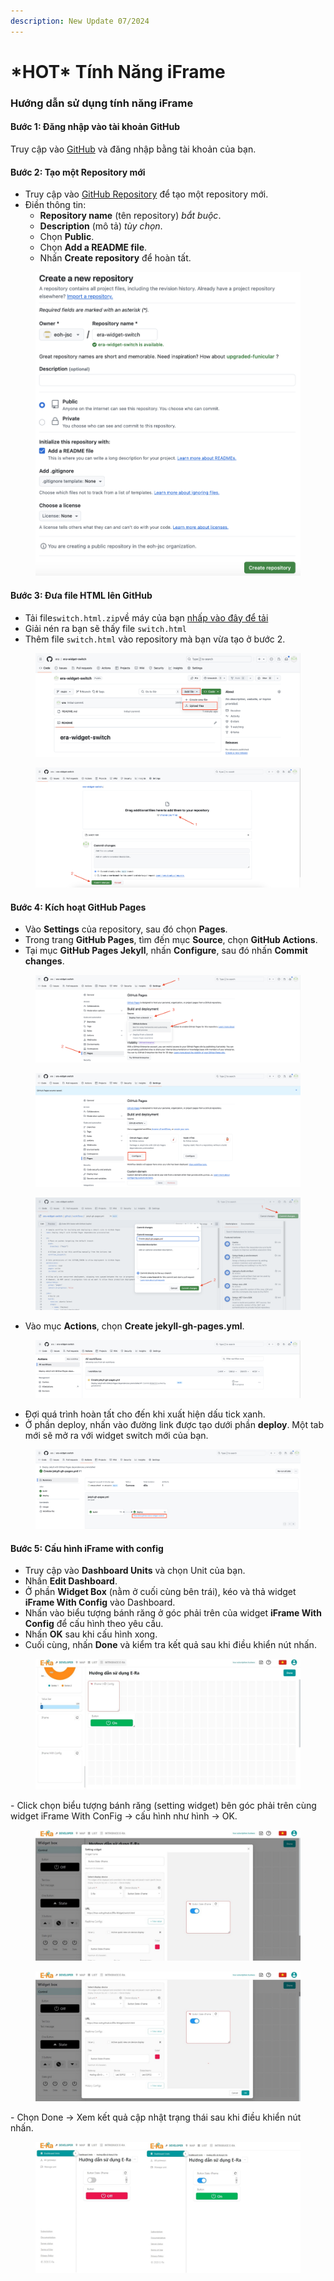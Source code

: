 ```yaml
---
description: New Update 07/2024
---
```


# \*HOT\* Tính Năng iFrame

### Hướng dẫn sử dụng tính năng iFrame

#### Bước 1: Đăng nhập vào tài khoản GitHub

Truy cập vào [GitHub](https://github.com/) và đăng nhập bằng tài khoản của bạn.

#### Bước 2: Tạo một Repository mới

* Truy cập vào [GitHub Repository](https://github.com/new) để tạo một repository mới.
* Điền thông tin:
  * **Repository name** (tên repository) _bắt buộc_.&#x20;
  * **Description** (mô tả) _tùy chọn_.
  * Chọn **Public**.
  * Chọn **Add a README file**.
  * Nhấn **Create repository** để hoàn tất.

<figure><img src="../.gitbook/assets/Screenshot 2024-09-15 at 11.32.07.png" alt=""><figcaption></figcaption></figure>

#### Bước 3: Đưa file HTML lên GitHub

* Tải file`switch.html.zip`về máy của bạn [nhấp vào đây để tải](https://github.com/eoh-jsc/era-widget-switch/raw/main/switch.html.zip)
* Giải nén ra bạn sẽ thấy file `switch.html`
* Thêm file `switch.html` vào repository mà bạn vừa tạo ở bước 2.

<figure><img src="../.gitbook/assets/Screenshot 2024-09-15 at 11.59.37 (1).png" alt=""><figcaption></figcaption></figure>

<figure><img src="../.gitbook/assets/Screenshot 2024-09-15 at 12.03.01.png" alt=""><figcaption></figcaption></figure>

#### Bước 4: Kích hoạt GitHub Pages

* Vào **Settings** của repository, sau đó chọn **Pages**.
* Trong trang **GitHub Pages**, tìm đến mục **Source**, chọn **GitHub Actions**.
* Tại mục **GitHub Pages Jekyll**, nhấn **Configure**, sau đó nhấn **Commit changes**.

<figure><img src="../.gitbook/assets/Screenshot 2024-09-15 at 12.15.48.png" alt=""><figcaption></figcaption></figure>

<figure><img src="../.gitbook/assets/Screenshot 2024-09-15 at 12.21.45.png" alt=""><figcaption></figcaption></figure>

<figure><img src="../.gitbook/assets/Screenshot 2024-09-15 at 12.24.46.png" alt=""><figcaption></figcaption></figure>

* Vào mục **Actions**, chọn **Create jekyll-gh-pages.yml**.

<figure><img src="../.gitbook/assets/Screenshot 2024-09-15 at 12.29.17.png" alt=""><figcaption></figcaption></figure>

* Đợi quá trình hoàn tất cho đến khi xuất hiện dấu tick xanh.
* Ở phần deploy, nhấn vào đường link được tạo dưới phần **deploy**. Một tab mới sẽ mở ra với widget switch mới của bạn.

<figure><img src="../.gitbook/assets/Screenshot 2024-09-15 at 12.38.28.png" alt=""><figcaption></figcaption></figure>

#### Bước 5: Cấu hình iFrame with config

* Truy cập vào **Dashboard Units** và chọn Unit của bạn.
* Nhấn **Edit Dashboard**.
* Ở phần **Widget Box** (nằm ở cuối cùng bên trái), kéo và thả widget **iFrame With Config** vào Dashboard.
* Nhấn vào biểu tượng bánh răng ở góc phải trên của widget **iFrame With Config** để cấu hình theo yêu cầu.
* Nhấn **OK** sau khi cấu hình xong.
* Cuối cùng, nhấn **Done** và kiểm tra kết quả sau khi điều khiển nút nhấn.



<figure><img src="../.gitbook/assets/image (8).png" alt=""><figcaption></figcaption></figure>

\- Click chọn biểu tượng bánh răng (setting widget) bên góc phải trên cùng widget iFrame With ConFig -> cấu hình như hình -> OK.

<figure><img src="../.gitbook/assets/image (9).png" alt=""><figcaption></figcaption></figure>

<figure><img src="../.gitbook/assets/image (10).png" alt=""><figcaption></figcaption></figure>

\- Chọn Done -> Xem kết quả cập nhật trạng thái sau khi điều khiển nút nhấn.

<figure><img src="../.gitbook/assets/image (11).png" alt=""><figcaption></figcaption></figure>
